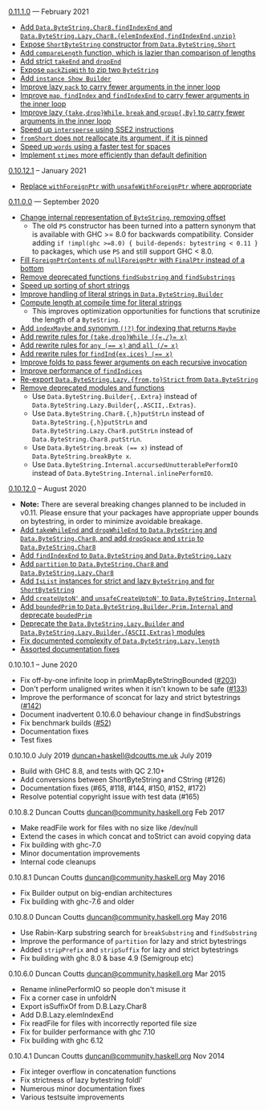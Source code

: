 [0.11.1.0] — February 2021

* [Add `Data.ByteString.Char8.findIndexEnd` and `Data.ByteString.Lazy.Char8.{elemIndexEnd,findIndexEnd,unzip}`](https://github.com/haskell/bytestring/pull/342)
* [Expose `ShortByteString` constructor from `Data.ByteString.Short`](https://github.com/haskell/bytestring/pull/313)
* [Add `compareLength` function, which is lazier than comparison of lengths](https://github.com/haskell/bytestring/pull/300)
* [Add strict `takeEnd` and `dropEnd`](https://github.com/haskell/bytestring/pull/290)
* [Expose `packZipWith` to zip two `ByteString`](https://github.com/haskell/bytestring/pull/295)
* [Add `instance Show Builder`](https://github.com/haskell/bytestring/pull/296)
* [Improve lazy `pack` to carry fewer arguments in the inner loop](https://github.com/haskell/bytestring/pull/292)
* [Improve `map`, `findIndex` and `findIndexEnd` to carry fewer arguments in the inner loop](https://github.com/haskell/bytestring/pull/347)
* [Improve lazy `{take,drop}While`, `break` and `group{,By}` to carry fewer arguments in the inner loop](https://github.com/haskell/bytestring/pull/337)
* [Speed up `intersperse` using SSE2 instructions](https://github.com/haskell/bytestring/pull/310)
* [`fromShort` does not reallocate its argument, if it is pinned](https://github.com/haskell/bytestring/pull/317)
* [Speed up `words` using a faster test for spaces](https://github.com/haskell/bytestring/pull/315)
* [Implement `stimes` more efficiently than default definition](https://github.com/haskell/bytestring/pull/301)

[0.11.1.0]: https://github.com/haskell/bytestring/compare/0.11.0.0...0.11.1.0

[0.10.12.1] – January 2021

* [Replace `withForeignPtr` with `unsafeWithForeignPtr` where appropriate](https://github.com/haskell/bytestring/pull/333)

[0.10.12.1]: https://github.com/haskell/bytestring/compare/0.10.12.0...0.10.12.1

[0.11.0.0] — September 2020
 * [Change internal representation of `ByteString`, removing offset](https://github.com/haskell/bytestring/pull/175)
   * The old `PS` constructor has been turned into a pattern synonym that is available with GHC >= 8.0 for backwards compatibility. Consider adding `if !impl(ghc >=8.0) { build-depends: bytestring < 0.11 }` to packages, which use `PS` and still support GHC < 8.0.
 * [Fill `ForeignPtrContents` of `nullForeignPtr` with `FinalPtr` instead of a bottom](https://github.com/haskell/bytestring/pull/284)
 * [Remove deprecated functions `findSubstring` and `findSubstrings`](https://github.com/haskell/bytestring/pull/181)
 * [Speed up sorting of short strings](https://github.com/haskell/bytestring/pull/267)
 * [Improve handling of literal strings in `Data.ByteString.Builder`](https://github.com/haskell/bytestring/pull/132)
 * [Compute length at compile time for literal strings](https://github.com/haskell/bytestring/pull/191)
   * This improves optimization opportunities for functions that scrutinize the length of a `ByteString`.
 * [Add `indexMaybe` and synonym `(!?)` for indexing that returns `Maybe`](https://github.com/haskell/bytestring/pull/261)
 * [Add rewrite rules for `{take,drop}While ({=,/}= x)`](https://github.com/haskell/bytestring/pull/275)
 * [Add rewrite rules for `any (== x)` and `all (/= x)`](https://github.com/haskell/bytestring/pull/273)
 * [Add rewrite rules for `findInd{ex,ices} (== x)`](https://github.com/haskell/bytestring/pull/270)
 * [Improve folds to pass fewer arguments on each recursive invocation](https://github.com/haskell/bytestring/pull/273)
 * [Improve performance of `findIndices`](https://github.com/haskell/bytestring/pull/270)
 * [Re-export `Data.ByteString.Lazy.{from,to}Strict` from `Data.ByteString`](https://github.com/haskell/bytestring/pull/281)
 * [Remove deprecated modules and functions](https://github.com/haskell/bytestring/pull/286)
   * Use `Data.ByteString.Builder{,.Extra}` instead of `Data.ByteString.Lazy.Builder{,.ASCII,.Extras}`.
   * Use `Data.ByteString.Char8.{,h}putStrLn` instead of `Data.ByteString.{,h}putStrLn` and `Data.ByteString.Lazy.Char8.putStrLn` instead of `Data.ByteString.Char8.putStrLn`.
   * Use `Data.ByteString.break (== x)` instead of `Data.ByteString.breakByte x`.
   * Use `Data.ByteString.Internal.accursedUnutterablePerformIO` instead of `Data.ByteString.Internal.inlinePerformIO`.

[0.11.0.0]: https://github.com/haskell/bytestring/compare/0.10.12.0...0.11.0.0

[0.10.12.0] – August 2020

 * **Note:** There are several breaking changes planned to be included in v0.11.
   Please ensure that your packages have appropriate upper bounds on bytestring,
   in order to minimize avoidable breakage.
 * [Add `takeWhileEnd` and `dropWhileEnd` to `Data.ByteString` and `Data.ByteString.Char8`, and add `dropSpace` and `strip` to `Data.ByteString.Char8`](https://github.com/haskell/bytestring/pull/121)
 * [Add `findIndexEnd` to `Data.ByteString` and `Data.ByteString.Lazy`](https://github.com/haskell/bytestring/pull/155)
 * [Add `partition` to `Data.ByteString.Char8` and `Data.ByteString.Lazy.Char8`](https://github.com/haskell/bytestring/pull/251)
 * [Add `IsList` instances for strict and lazy `ByteString` and for `ShortByteString`](https://github.com/haskell/bytestring/pull/219)
 * [Add `createUptoN'` and `unsafeCreateUptoN'` to `Data.ByteString.Internal`](https://github.com/haskell/bytestring/pull/245)
 * [Add `boundedPrim` to `Data.ByteString.Builder.Prim.Internal` and deprecate `boudedPrim`](https://github.com/haskell/bytestring/pull/246)
 * [Deprecate the `Data.ByteString.Lazy.Builder` and `Data.ByteString.Lazy.Builder.{ASCII,Extras}` modules](https://github.com/haskell/bytestring/pull/250)
 * [Fix documented complexity of `Data.ByteString.Lazy.length`](https://github.com/haskell/bytestring/pull/255)
 * [Assorted documentation fixes](https://github.com/haskell/bytestring/pull/248)

[0.10.12.0]: https://github.com/haskell/bytestring/compare/0.10.10.1...0.10.12.0

0.10.10.1 – June 2020

 * Fix off-by-one infinite loop in primMapByteStringBounded ([#203])
 * Don't perform unaligned writes when it isn't known to be safe ([#133])
 * Improve the performance of sconcat for lazy and strict bytestrings ([#142])
 * Document inadvertent 0.10.6.0 behaviour change in findSubstrings
 * Fix benchmark builds ([#52])
 * Documentation fixes
 * Test fixes

[#52]: https://github.com/haskell/bytestring/issues/52
[#133]: https://github.com/haskell/bytestring/pull/133
[#142]: https://github.com/haskell/bytestring/pull/142
[#203]: https://github.com/haskell/bytestring/issues/203

0.10.10.0 July 2019 <duncan+haskell@dcoutts.me.uk> July 2019

 * Build with GHC 8.8, and tests with QC 2.10+
 * Add conversions between ShortByteString and CString (#126)
 * Documentation fixes (#65, #118, #144, #150, #152, #172)
 * Resolve potential copyright issue with test data (#165)

0.10.8.2 Duncan Coutts <duncan@community.haskell.org> Feb 2017

 * Make readFile work for files with no size like /dev/null
 * Extend the cases in which concat and toStrict can avoid copying data
 * Fix building with ghc-7.0
 * Minor documentation improvements
 * Internal code cleanups

0.10.8.1 Duncan Coutts <duncan@community.haskell.org> May 2016

 * Fix Builder output on big-endian architectures
 * Fix building with ghc-7.6 and older

0.10.8.0 Duncan Coutts <duncan@community.haskell.org> May 2016

 * Use Rabin-Karp substring search for `breakSubstring` and `findSubstring`
 * Improve the performance of `partition` for lazy and strict bytestrings
 * Added `stripPrefix` and `stripSuffix` for lazy and strict bytestrings
 * Fix building with ghc 8.0 & base 4.9 (Semigroup etc)

0.10.6.0 Duncan Coutts <duncan@community.haskell.org> Mar 2015

 * Rename inlinePerformIO so people don't misuse it
 * Fix a corner case in unfoldrN
 * Export isSuffixOf from D.B.Lazy.Char8
 * Add D.B.Lazy.elemIndexEnd
 * Fix readFile for files with incorrectly reported file size
 * Fix for builder performance with ghc 7.10
 * Fix building with ghc 6.12

0.10.4.1 Duncan Coutts <duncan@community.haskell.org> Nov 2014

 * Fix integer overflow in concatenation functions
 * Fix strictness of lazy bytestring foldl'
 * Numerous minor documentation fixes
 * Various testsuite improvements
